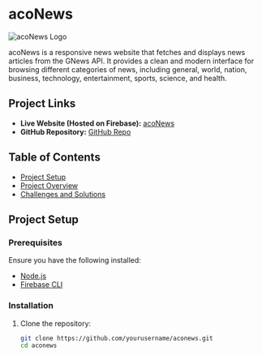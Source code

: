 # acoNews

![acoNews Logo](./aconews-logo.png)

acoNews is a responsive news website that fetches and displays news articles from the GNews API. It provides a clean and modern interface for browsing different categories of news, including general, world, nation, business, technology, entertainment, sports, science, and health.

## Project Links
- **Live Website (Hosted on Firebase):** [acoNews](https://aconews-23afc.firebaseapp.com/)
- **GitHub Repository:** [GitHub Repo](https://github.com/Paku0718/acoNews)

## Table of Contents
- [Project Setup](#project-setup)
- [Project Overview](#project-overview)
- [Challenges and Solutions](#challenges-and-solutions)

## Project Setup

### Prerequisites
Ensure you have the following installed:
- [Node.js](https://nodejs.org/)
- [Firebase CLI](https://firebase.google.com/docs/cli)

### Installation

1. Clone the repository:
   ```bash
   git clone https://github.com/yourusername/aconews.git
   cd aconews
